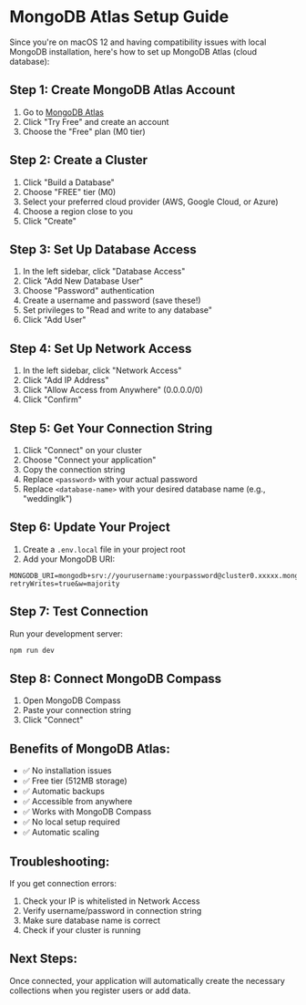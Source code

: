 # MongoDB Atlas Setup Guide

Since you're on macOS 12 and having compatibility issues with local MongoDB installation, here's how to set up MongoDB Atlas (cloud database):

## Step 1: Create MongoDB Atlas Account

1. Go to [MongoDB Atlas](https://www.mongodb.com/atlas)
2. Click "Try Free" and create an account
3. Choose the "Free" plan (M0 tier)

## Step 2: Create a Cluster

1. Click "Build a Database"
2. Choose "FREE" tier (M0)
3. Select your preferred cloud provider (AWS, Google Cloud, or Azure)
4. Choose a region close to you
5. Click "Create"

## Step 3: Set Up Database Access

1. In the left sidebar, click "Database Access"
2. Click "Add New Database User"
3. Choose "Password" authentication
4. Create a username and password (save these!)
5. Set privileges to "Read and write to any database"
6. Click "Add User"

## Step 4: Set Up Network Access

1. In the left sidebar, click "Network Access"
2. Click "Add IP Address"
3. Click "Allow Access from Anywhere" (0.0.0.0/0)
4. Click "Confirm"

## Step 5: Get Your Connection String

1. Click "Connect" on your cluster
2. Choose "Connect your application"
3. Copy the connection string
4. Replace `<password>` with your actual password
5. Replace `<database-name>` with your desired database name (e.g., "weddinglk")

## Step 6: Update Your Project

1. Create a `.env.local` file in your project root
2. Add your MongoDB URI:

```env
MONGODB_URI=mongodb+srv://yourusername:yourpassword@cluster0.xxxxx.mongodb.net/weddinglk?retryWrites=true&w=majority
```

## Step 7: Test Connection

Run your development server:
```bash
npm run dev
```

## Step 8: Connect MongoDB Compass

1. Open MongoDB Compass
2. Paste your connection string
3. Click "Connect"

## Benefits of MongoDB Atlas:

- ✅ No installation issues
- ✅ Free tier (512MB storage)
- ✅ Automatic backups
- ✅ Accessible from anywhere
- ✅ Works with MongoDB Compass
- ✅ No local setup required
- ✅ Automatic scaling

## Troubleshooting:

If you get connection errors:
1. Check your IP is whitelisted in Network Access
2. Verify username/password in connection string
3. Make sure database name is correct
4. Check if your cluster is running

## Next Steps:

Once connected, your application will automatically create the necessary collections when you register users or add data. 